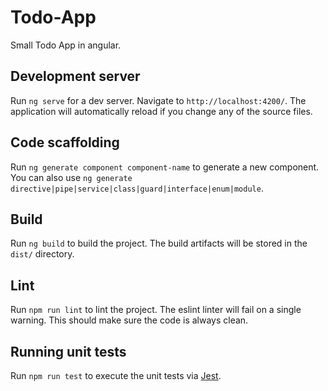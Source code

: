 # Todo-App

Small Todo App in angular. 

## Development server

Run `ng serve` for a dev server. Navigate to `http://localhost:4200/`. The application will automatically reload if you change any of the source files.

## Code scaffolding

Run `ng generate component component-name` to generate a new component. You can also use `ng generate directive|pipe|service|class|guard|interface|enum|module`.

## Build

Run `ng build` to build the project. The build artifacts will be stored in the `dist/` directory.

## Lint

Run `npm run lint` to lint the project. The eslint linter will fail on a single warning. This should make sure the code is always clean. 

## Running unit tests

Run `npm run test` to execute the unit tests via [Jest](https://jestjs.io/).
